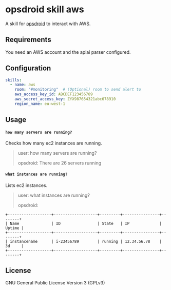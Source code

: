 # opsdroid skill aws

A skill for [opsdroid](https://github.com/opsdroid/opsdroid) to interact with AWS.

## Requirements

You need an AWS account and the apiai parser configured.

## Configuration

```yaml
skills:
  - name: aws
    room: "#monitoring"  # (Optional) room to send alert to
    aws_access_key_id: ABCDEF123456789
    aws_secret_access_key: ZYX987654321abc678910
    region_name: eu-west-1
```

## Usage

#### `how many servers are running?`

Checks how many ec2 instances are running.

> user: how many servers are running?
>
> opsdroid: There are 26 servers running

#### `what instances are running?`

Lists ec2 instances.

> user: what instances are running?
>
> opsdroid:

```
+-------------------+-------------------+---------+----------------+--------+
| Name              | ID                | State   | IP             | Uptime |
+-------------------+-------------------+---------+----------------+--------+
| instancename      | i-23456789        | running | 12.34.56.78    | 3d     |
+-------------------+-------------------+---------+----------------+--------+
```

## License

GNU General Public License Version 3 (GPLv3)
